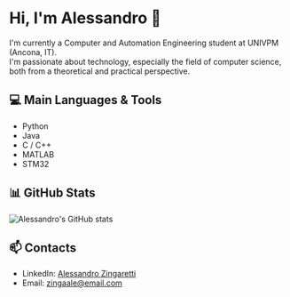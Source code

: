 # Hi, I'm Alessandro 👋

I'm currently a Computer and Automation Engineering student at UNIVPM (Ancona, IT).  
I'm passionate about technology, especially the field of computer science, both from a theoretical and practical perspective.

## 💻 Main Languages & Tools
- Python
- Java
- C / C++
- MATLAB
- STM32

## 📊 GitHub Stats
![Alessandro's GitHub stats](https://github-readme-stats.vercel.app/api?username=zinale&show_icons=true&theme=dark)

## 📫 Contacts
- LinkedIn: [Alessandro Zingaretti](https://www.linkedin.com/in/alessandro-zingaretti)
- Email: zingaale@email.com
